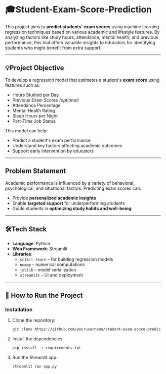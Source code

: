 # 🎓Student-Exam-Score-Prediction

This project aims to **predict students' exam scores** using machine learning regression techniques based on various academic and lifestyle features. By analyzing factors like study hours, attendance, mental health, and previous performance, this tool offers valuable insights to educators for identifying students who might benefit from extra support.

---

## 💡Project Objective

To develop a regression model that estimates a student's **exam score** using features such as:

- Hours Studied per Day
- Previous Exam Scores *(optional)*
- Attendance Percentage
- Mental Health Rating
- Sleep Hours per Night
- Part-Time Job Status

This model can help:
- Predict a student's exam performance
- Understand key factors affecting academic outcomes
- Support early intervention by educators

---

## Problem Statement

Academic performance is influenced by a variety of behavioral, psychological, and situational factors. Predicting exam scores can:
- Provide **personalized academic insights**
- Enable **targeted support** for underperforming students
- Guide students in **optimizing study habits and well-being**

---

## 🛠Tech Stack

- **Language**: Python  
- **Web Framework**: Streamlit  
- **Libraries**:
  - `scikit-learn` – for building regression models  
  - `numpy` – numerical computations  
  - `joblib` – model serialization  
  - `streamlit` – UI and deployment

---

## 🚀 How to Run the Project

### Installation

1. Clone the repository:
   ```bash
   git clone https://github.com/yourusername/student-exam-score-prediction.git
    ```
2. Install the dependencies:
   ```bash
   pip install -r requirements.txt
    ```
3. Run the Streamlit app:
   ```bash
   streamlit run app.py
    ```
